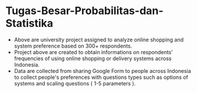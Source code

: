 # Tugas-Besar-Probabilitas-dan-Statistika
- Above are university project assigned to analyze online shopping and system preference based on 300+ respondents.
- Project above are created to obtain informations on respondents' frequencies of using online shopping or delivery systems across Indonesia.
- Data are collected from sharing Google Form to people across Indonesia to collect people's preferences with questions types such as options of systems and scaling questions ( 1-5 parameters ).
